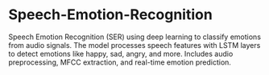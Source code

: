 # Speech-Emotion-Recognition
Speech Emotion Recognition (SER) using deep learning to classify emotions from audio signals. The model processes speech features with LSTM layers to detect emotions like happy, sad, angry, and more. Includes audio preprocessing, MFCC extraction, and real-time emotion prediction.
